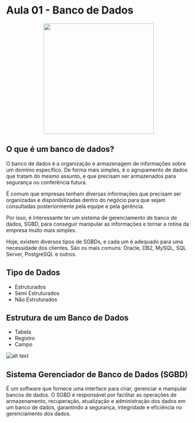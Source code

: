 # Aula 01 - Banco de Dados

<!-- ![alt text](9872469.gif) -->
<div align = "center">
<img src="9872469.gif" width="300">
</div>

## O que é um banco de dados?

O banco de dados é a organização e armazenagem de informações sobre um domínio específico. De forma mais simples, é o agrupamento de dados que tratam do mesmo assunto, e que precisam ser armazenados para segurança ou conferência futura. 

É comum que empresas tenham diversas informações que precisam ser organizadas e disponibilizadas dentro do negócio para que sejam consultadas posteriormente pela equipe e pela gerência.

Por isso, é interessante ter um sistema de gerenciamento de banco de dados, SGBD, para conseguir manipular as informações e tornar a rotina da empresa muito mais simples.

Hoje, existem diversos tipos de SGBDs, e cada um é adequado para uma necessidade dos clientes. São os mais comuns: Oracle, DB2, MySQL, SQL Server, PostgreSQL e outros.

## Tipo de Dados

- Estruturados
- Semi Estruturados
- Não Estruturados

 ## Estrutura de um Banco de Dados

- Tabela	
- Registro
- Campo

![alt text](image.png)


## Sistema Gerenciador de Banco de Dados (SGBD)

É um software que fornece uma interface para criar, gerenciar e manipular bancos de dados. O SGBD é responsável por facilitar as operações de armazenamento, recuperação, atualização e administração dos dados em um banco de dados, garantindo a segurança, integridade e eficiência no gerenciamento dos dados.

 
